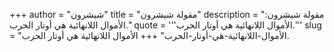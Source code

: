 +++
author = "شيشرون"
title = "مقولة شيشرون"
description = "مقولة شيشرون: الأموال اللانهائية هي أوتار الحرب."
quote = '''الأموال اللانهائية هي أوتار الحرب.'''
slug = "الأموال-اللانهائية-هي-أوتار-الحرب"
+++
الأموال اللانهائية هي أوتار الحرب.
